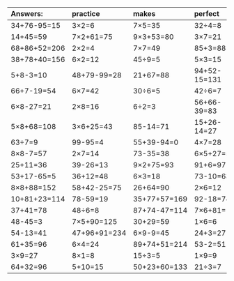 | Answers: | practice | makes | perfect | ! |
| :--- | :--- | :--- | :--- | :--- |
| 34+76-95=15 | 3×2=6 | 7×5=35 | 32÷4=8 | 42+16=58 | 
| 14+45=59 | 7×2+61=75 | 9×3+53=80 | 3×7=21 | 9×4=36 | 
| 68+86+52=206 | 2×2=4 | 7×7=49 | 85+3=88 | 3×4=12 | 
| 38+78+40=156 | 6×2=12 | 45÷9=5 | 5×3=15 | 7×6=42 | 
| 5+8-3=10 | 48+79-99=28 | 21+67=88 | 94+52-15=131 | 4×2=8 | 
| 66+7-19=54 | 6×7=42 | 30÷6=5 | 42÷6=7 | 20÷5=4 | 
| 6×8-27=21 | 2×8=16 | 6÷2=3 | 56+66-39=83 | 48-47=1 | 
| 5×8+68=108 | 3×6+25=43 | 85-14=71 | 15+26-14=27 | 5+15-6=14 | 
| 63÷7=9 | 99-95=4 | 55+39-94=0 | 4×7=28 | 56-46=10 | 
| 8×8-7=57 | 2×7=14 | 73-35=38 | 6×5+27=57 | 8×7+15=71 | 
| 25+11=36 | 39-26=13 | 9×2+75=93 | 91+6=97 | 7×2-14=0 | 
| 53+17-65=5 | 36+12=48 | 6×3=18 | 73-10=63 | 2×9-5=13 | 
| 8×8+88=152 | 58+42-25=75 | 26+64=90 | 2×6=12 | 2×5=10 | 
| 10+81+23=114 | 78-59=19 | 35+77+57=169 | 92-18=74 | 2×2-2=2 | 
| 37+41=78 | 48÷6=8 | 87+74-47=114 | 7×6+81=123 | 98-17=81 | 
| 48-45=3 | 7×5+90=125 | 30+29=59 | 1×6=6 | 16+14=30 | 
| 54-13=41 | 47+96+91=234 | 6×9-9=45 | 24+3=27 | 3×3-3=6 | 
| 61+35=96 | 6×4=24 | 89+74+51=214 | 53-2=51 | 8+42-19=31 | 
| 3×9=27 | 8×1=8 | 15÷3=5 | 1×9=9 | 5×9+92=137 | 
| 64+32=96 | 5+10=15 | 50+23+60=133 | 21÷3=7 | 12+12+6=30 | 
